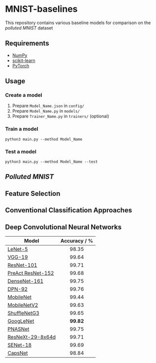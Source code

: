 # MNIST-baselines
This repository contains various baseline models for comparison on the *polluted MNIST* dataset

## Requirements
- [NumPy](http://www.numpy.org/)
- [scikit-learn](http://scikit-learn.org/stable/index.html)
- [PyTorch](http://pytorch.org/)

## Usage
### Create a model
1. Prepare `Model_Name.json` in `config/`
2. Prepare `Model_Name.py` in `models/`
3. Prepare `Trainer_Name.py` in `trainers/` (optional) 
### Train a model
`python3 main.py --method Model_Name`
### Test a model
`python3 main.py --method Model_Name --test`

## *Polluted MNIST*

## Feature Selection

## Conventional Classification Approaches

## Deep Convolutional Neural Networks
| Model         | Accuracy / % |
| ------------- |:------------:|
| [LeNet-5](http://yann.lecun.com/exdb/publis/pdf/lecun-01a.pdf) | 98.35 |
| [VGG-19](https://arxiv.org/pdf/1409.1556.pdf) | 99.64 |
| [ResNet-101](https://arxiv.org/pdf/1512.03385.pdf) | 99.71 |
| [PreAct ResNet-152](https://arxiv.org/pdf/1603.05027.pdf) | 99.68 |
| [DenseNet-161](https://arxiv.org/pdf/1608.06993.pdf) | 99.75 |
| [DPN-92](https://arxiv.org/pdf/1707.01629.pdf) | 99.76 |
| [MobileNet](https://arxiv.org/pdf/1704.04861.pdf) | 99.44 |
| [MobileNetV2](https://arxiv.org/pdf/1801.04381.pdf) | 99.63 |
| [ShuffleNetG3](https://arxiv.org/pdf/1707.01083.pdf) | 99.65 |
| [GoogLeNet](https://www.cs.unc.edu/~wliu/papers/GoogLeNet.pdf) | **99.82** |
| [PNASNet](https://arxiv.org/pdf/1712.00559.pdf) | 99.75 |
| [ResNeXt-29-8x64d](https://arxiv.org/pdf/1611.05431.pdf) | 99.71 |
| [SENet-18](https://arxiv.org/pdf/1709.01507.pdf) | 99.69 |
| [CapsNet](https://arxiv.org/pdf/1710.09829.pdf) | 98.84 |
